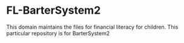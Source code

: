 # FL-BarterSystem2
This domain maintains the files for financial literacy for children. This particular repository is for BarterSystem2
